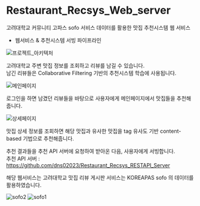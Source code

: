 # Restaurant_Recsys_Web_server

고려대학교 커뮤니티 고파스 sofo 서비스 데이터를 활용한 맛집 추천시스템 웹 서비스  

* 웹서비스 & 추천시스템 서빙 파이프라인  

![프로젝트_아키텍처](https://user-images.githubusercontent.com/20104945/91432836-48604680-e89d-11ea-8d94-58834c495d57.png)  




고려대학교 주변 맛집 정보를 조회하고 리뷰를 남길 수 있습니다.   
남긴 리뷰들은 Collaborative Filtering 기반의 추천시스템 학습에 사용됩니다.  


![메인페이지](https://user-images.githubusercontent.com/20104945/92298140-d9f84400-ef80-11ea-81ce-9cf6933b89d3.png)  

로그인을 하면 남겼던 리뷰들을 바탕으로 사용자에게 메인페이지에서 맛집들을 추천해줍니다.  



![상세페이지](https://user-images.githubusercontent.com/20104945/92298143-e1b7e880-ef80-11ea-97ca-3c8079eade3d.png)  

맛집 상세 정보를 조회하면 해당 맛집과 유사한 맛집을 tag 유사도 기반 content-based 기법으로 추천해줍니다.  

추천 결과들을 추천 API 서버에 요청하여 받아온 다음, 사용자에게 서빙합니다.  
추천 API 서버 : https://github.com/dns02023/Restaurant_Recsys_RESTAPI_Server    


해당 웹서비스는 고려대학교 맛집 리뷰 게시판 서비스는 KOREAPAS sofo 의 데이터를 활용하였습니다.   
 


![sofo2](https://user-images.githubusercontent.com/20104945/92298153-090eb580-ef81-11ea-9fe1-97f9dd4ec53e.jpg)
![sofo1](https://user-images.githubusercontent.com/20104945/92298154-09a74c00-ef81-11ea-84bb-23e8b7a99f23.jpg)

